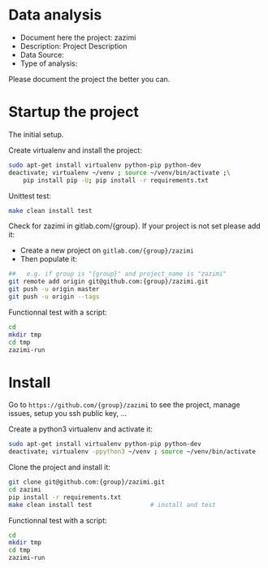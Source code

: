 # Data analysis
- Document here the project: zazimi
- Description: Project Description
- Data Source:
- Type of analysis:

Please document the project the better you can.

# Startup the project

The initial setup.

Create virtualenv and install the project:
```bash
sudo apt-get install virtualenv python-pip python-dev
deactivate; virtualenv ~/venv ; source ~/venv/bin/activate ;\
    pip install pip -U; pip install -r requirements.txt
```

Unittest test:
```bash
make clean install test
```

Check for zazimi in gitlab.com/{group}.
If your project is not set please add it:

- Create a new project on `gitlab.com/{group}/zazimi`
- Then populate it:

```bash
##   e.g. if group is "{group}" and project_name is "zazimi"
git remote add origin git@github.com:{group}/zazimi.git
git push -u origin master
git push -u origin --tags
```

Functionnal test with a script:

```bash
cd
mkdir tmp
cd tmp
zazimi-run
```

# Install

Go to `https://github.com/{group}/zazimi` to see the project, manage issues,
setup you ssh public key, ...

Create a python3 virtualenv and activate it:

```bash
sudo apt-get install virtualenv python-pip python-dev
deactivate; virtualenv -ppython3 ~/venv ; source ~/venv/bin/activate
```

Clone the project and install it:

```bash
git clone git@github.com:{group}/zazimi.git
cd zazimi
pip install -r requirements.txt
make clean install test                # install and test
```
Functionnal test with a script:

```bash
cd
mkdir tmp
cd tmp
zazimi-run
```
